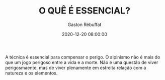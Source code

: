---
title: 'O QUÊ É ESSENCIAL?'
date: 2020-12-20 08:00:00
author: 'Gaston Rébuffat'
body: 'A técnica é essencial para compensar o perigo. O alpinismo não é mais do que um jogo perigoso entre a vida e a morte. Não é uma questão de viver perigosmaente, mas de viver plenamente em estreita relação com a natureza e os elementos.'
---